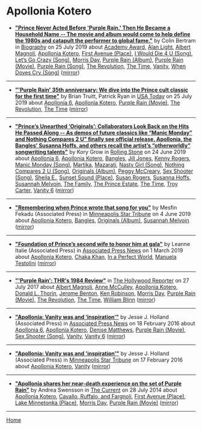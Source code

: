 # Apollonia Kotero

 - [**"Prince Never Acted Before 'Purple Rain.' Then He Became a Household Name -- The movie and album would come to help define the 1980s and catapult the performer to global fame."**](https://www.biography.com/news/prince-purple-rain-album-movie) by Colin Bertram in [Biography](https://www.biography.com/) on 25 July 2019 about [Academy Award](https://bjmdotnet.github.io/pr1nc3/topics/academy-award/), [Alan Light](https://bjmdotnet.github.io/pr1nc3/topics/alan-light/), [Albert Magnoli](https://bjmdotnet.github.io/pr1nc3/topics/albert-magnoli/), [Apollonia Kotero](https://bjmdotnet.github.io/pr1nc3/topics/apollonia-kotero/), [First Avenue (Place)](https://bjmdotnet.github.io/pr1nc3/topics/place/first-avenue/), [I Would Die 4 U (Song)](https://bjmdotnet.github.io/pr1nc3/topics/song/i-would-die-4-u/), [Let’s Go Crazy (Song)](https://bjmdotnet.github.io/pr1nc3/topics/song/let-s-go-crazy/), [Morris Day](https://bjmdotnet.github.io/pr1nc3/topics/morris-day/), [Purple Rain (Album)](https://bjmdotnet.github.io/pr1nc3/topics/album/purple-rain/), [Purple Rain (Movie)](https://bjmdotnet.github.io/pr1nc3/topics/movie/purple-rain/), [Purple Rain (Song)](https://bjmdotnet.github.io/pr1nc3/topics/song/purple-rain/), [The Revolution](https://bjmdotnet.github.io/pr1nc3/topics/the-revolution/), [The Time](https://bjmdotnet.github.io/pr1nc3/topics/the-time/), [Vanity](https://bjmdotnet.github.io/pr1nc3/topics/vanity/), [When Doves Cry (Song)](https://bjmdotnet.github.io/pr1nc3/topics/song/when-doves-cry/) ([mirror](https://web.archive.org/web/*/https://www.biography.com/news/prince-purple-rain-album-movie))

----

 - [**"'Purple Rain' 35th anniversary: We dive into the Prince cult classic for the first time"**](https://usatoday.com/story/entertainment/movies/2019/07/25/purple-rain-35th-anniversary-does-prince-cult-film-hold-up/1817029001/) by Brian Truitt, Patrick Ryan in [USA Today](https://usatoday.com/) on 25 July 2019 about [Apollonia 6](https://bjmdotnet.github.io/pr1nc3/topics/apollonia-6/), [Apollonia Kotero](https://bjmdotnet.github.io/pr1nc3/topics/apollonia-kotero/), [Purple Rain (Movie)](https://bjmdotnet.github.io/pr1nc3/topics/movie/purple-rain/), [The Revolution](https://bjmdotnet.github.io/pr1nc3/topics/the-revolution/), [The Time](https://bjmdotnet.github.io/pr1nc3/topics/the-time/) ([mirror](https://web.archive.org/web/*/https://usatoday.com/story/entertainment/movies/2019/07/25/purple-rain-35th-anniversary-does-prince-cult-film-hold-up/1817029001/))

----

 - [**"Prince’s Unearthed ‘Originals’: Collaborators Look Back on the Hits He Passed Along -- As demos of future classics like “Manic Monday” and Nothing Compares 2 U” finally see official release, Apollonia, the Bangles’ Susanna Hoffs, and others recall the artist’s “otherworldly” songwriting talents"**](https://www.rollingstone.com/music/music-features/prince-originals-interview-842940/) by Kory Grow in [Rolling Stone](https://www.rollingstone.com/) on 24 June 2019 about [Apollonia 6](https://bjmdotnet.github.io/pr1nc3/topics/apollonia-6/), [Apollonia Kotero](https://bjmdotnet.github.io/pr1nc3/topics/apollonia-kotero/), [Bangles](https://bjmdotnet.github.io/pr1nc3/topics/bangles/), [Jill Jones](https://bjmdotnet.github.io/pr1nc3/topics/jill-jones/), [Kenny Rogers](https://bjmdotnet.github.io/pr1nc3/topics/kenny-rogers/), [Manic Monday (Song)](https://bjmdotnet.github.io/pr1nc3/topics/song/manic-monday/), [Martika](https://bjmdotnet.github.io/pr1nc3/topics/martika/), [Mazarati](https://bjmdotnet.github.io/pr1nc3/topics/mazarati/), [Nasty Girl (Song)](https://bjmdotnet.github.io/pr1nc3/topics/song/nasty-girl/), [Nothing Compares 2 U (Song)](https://bjmdotnet.github.io/pr1nc3/topics/song/nothing-compares-2-u/), [Originals (Album)](https://bjmdotnet.github.io/pr1nc3/topics/album/originals/), [Peggy McCreary](https://bjmdotnet.github.io/pr1nc3/topics/peggy-mccreary/), [Sex Shooter (Song)](https://bjmdotnet.github.io/pr1nc3/topics/song/sex-shooter/), [Sheila E.](https://bjmdotnet.github.io/pr1nc3/topics/sheila-e/), [Sunset Sound (Place)](https://bjmdotnet.github.io/pr1nc3/topics/place/sunset-sound/), [Susan Rogers](https://bjmdotnet.github.io/pr1nc3/topics/susan-rogers/), [Susanna Hoffs](https://bjmdotnet.github.io/pr1nc3/topics/susanna-hoffs/), [Susannah Melvoin](https://bjmdotnet.github.io/pr1nc3/topics/susannah-melvoin/), [The Family](https://bjmdotnet.github.io/pr1nc3/topics/the-family/), [The Prince Estate](https://bjmdotnet.github.io/pr1nc3/topics/the-prince-estate/), [The Time](https://bjmdotnet.github.io/pr1nc3/topics/the-time/), [Troy Carter](https://bjmdotnet.github.io/pr1nc3/topics/troy-carter/), [Vanity 6](https://bjmdotnet.github.io/pr1nc3/topics/vanity-6/) ([mirror](https://web.archive.org/web/*/https://www.rollingstone.com/music/music-features/prince-originals-interview-842940/))

----

 - [**"Remembering when Prince wrote that song for you"**](http://www.startribune.com/remembering-when-prince-wrote-that-song-for-you/510818462/) by Mesfin Fekadu (Associated Press) in [Minneapolis Star Tribune](http://www.startribune.com/) on 4 June 2019 about [Apollonia Kotero](https://bjmdotnet.github.io/pr1nc3/topics/apollonia-kotero/), [Bangles](https://bjmdotnet.github.io/pr1nc3/topics/bangles/), [Originals (Album)](https://bjmdotnet.github.io/pr1nc3/topics/album/originals/), [Susannah Melvoin](https://bjmdotnet.github.io/pr1nc3/topics/susannah-melvoin/) ([mirror](https://web.archive.org/web/*/http://www.startribune.com/remembering-when-prince-wrote-that-song-for-you/510818462/))

----

 - [**"Foundation of Prince’s second wife to honor him at gala"**](https://www.apnews.com/16e91a0add574df1b24e5df54dfbc087) by Leanne Italie (Associated Press) in [Associated Press News](https://www.apnews.com/) on 1 March 2019 about [Apollonia Kotero](https://bjmdotnet.github.io/pr1nc3/topics/apollonia-kotero/), [Chaka Khan](https://bjmdotnet.github.io/pr1nc3/topics/chaka-khan/), [In a Perfect World](https://bjmdotnet.github.io/pr1nc3/topics/in-a-perfect-world/), [Manuela Testolini](https://bjmdotnet.github.io/pr1nc3/topics/manuela-testolini/) ([mirror](https://web.archive.org/web/*/https://www.apnews.com/16e91a0add574df1b24e5df54dfbc087))

----

 - [**"'Purple Rain': THR's 1984 Review"**](https://www.hollywoodreporter.com/review/purple-rain-review-1984-movie-1024852) in [The Hollywood Reporter](https://www.hollywoodreporter.com/) on 27 July 2017 about [Albert Magnoli](https://bjmdotnet.github.io/pr1nc3/topics/albert-magnoli/), [Anne McCulley](https://bjmdotnet.github.io/pr1nc3/topics/anne-mcculley/), [Apollonia Kotero](https://bjmdotnet.github.io/pr1nc3/topics/apollonia-kotero/), [Donald L. Thorin](https://bjmdotnet.github.io/pr1nc3/topics/donald-l-thorin/), [Jerome Benton](https://bjmdotnet.github.io/pr1nc3/topics/jerome-benton/), [Ken Robinson](https://bjmdotnet.github.io/pr1nc3/topics/ken-robinson/), [Morris Day](https://bjmdotnet.github.io/pr1nc3/topics/morris-day/), [Purple Rain (Movie)](https://bjmdotnet.github.io/pr1nc3/topics/movie/purple-rain/), [The Revolution](https://bjmdotnet.github.io/pr1nc3/topics/the-revolution/), [The Time](https://bjmdotnet.github.io/pr1nc3/topics/the-time/), [William Blinn](https://bjmdotnet.github.io/pr1nc3/topics/william-blinn/) ([mirror](https://web.archive.org/web/*/https://www.hollywoodreporter.com/review/purple-rain-review-1984-movie-1024852))

----

 - [**"Apollonia: Vanity was and ‘inspiration’"**](https://www.apnews.com/849a2025be574b07b857e30d16295024) by Jesse J. Holland (Associated Press) in [Associated Press News](https://www.apnews.com/) on 18 February 2016 about [Apollonia 6](https://bjmdotnet.github.io/pr1nc3/topics/apollonia-6/), [Apollonia Kotero](https://bjmdotnet.github.io/pr1nc3/topics/apollonia-kotero/), [Denise Matthews](https://bjmdotnet.github.io/pr1nc3/topics/denise-matthews/), [Purple Rain (Movie)](https://bjmdotnet.github.io/pr1nc3/topics/movie/purple-rain/), [Sex Shooter (Song)](https://bjmdotnet.github.io/pr1nc3/topics/song/sex-shooter/), [Vanity](https://bjmdotnet.github.io/pr1nc3/topics/vanity/), [Vanity 6](https://bjmdotnet.github.io/pr1nc3/topics/vanity-6/) ([mirror](https://web.archive.org/web/*/https://www.apnews.com/849a2025be574b07b857e30d16295024))

----

 - [**"Apollonia: Vanity was and 'inspiration'"**](http://www.startribune.com/apollonia-vanity-was-and-inspiration/369204001/) by Jesse J. Holland (Associated Press) in [Minneapolis Star Tribune](http://www.startribune.com/) on 17 February 2016 about [Apollonia Kotero](https://bjmdotnet.github.io/pr1nc3/topics/apollonia-kotero/), [Vanity](https://bjmdotnet.github.io/pr1nc3/topics/vanity/) ([mirror](https://web.archive.org/web/*/http://www.startribune.com/apollonia-vanity-was-and-inspiration/369204001/))

----

 - [**"Apollonia shares her near-death experience on the set of Purple Rain"**](https://blog.thecurrent.org/2014/07/apollonia-shares-her-near-death-experience-on-the-set-of-purple-rain/) by Andrea Swensson in [The Current](https://blog.thecurrent.org/) on 28 July 2014 about [Apollonia Kotero](https://bjmdotnet.github.io/pr1nc3/topics/apollonia-kotero/), [Cavallo, Ruffalo, and Fargnoli](https://bjmdotnet.github.io/pr1nc3/topics/cavallo-ruffalo-and-fargnoli/), [First Avenue (Place)](https://bjmdotnet.github.io/pr1nc3/topics/place/first-avenue/), [Lake Minnetonka (Place)](https://bjmdotnet.github.io/pr1nc3/topics/place/lake-minnetonka/), [Morris Day](https://bjmdotnet.github.io/pr1nc3/topics/morris-day/), [Purple Rain (Movie)](https://bjmdotnet.github.io/pr1nc3/topics/movie/purple-rain/) ([mirror](https://web.archive.org/web/*/https://blog.thecurrent.org/2014/07/apollonia-shares-her-near-death-experience-on-the-set-of-purple-rain/))

----

[Home](../)
